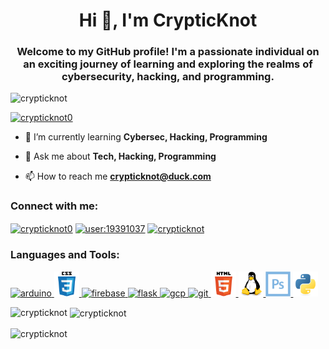<h1 align="center">Hi 👋, I'm CrypticKnot</h1>
<h3 align="center">Welcome to my GitHub profile! I'm a passionate individual on an exciting journey of learning and exploring the realms of cybersecurity, hacking, and programming.</h3>

<p align="left"> <img src="https://komarev.com/ghpvc/?username=crypticknot&label=Profile%20Views&color=ff0000&style=flat" alt="crypticknot" /> </p>

<p align="left"> <a href="https://twitter.com/crypticknot0" target="blank"><img src="https://img.shields.io/twitter/follow/crypticknot0?logo=twitter&style=for-the-badge" alt="crypticknot0" /></a> </p>

- 🌱 I’m currently learning **Cybersec, Hacking, Programming**

- 💬 Ask me about **Tech, Hacking, Programming**

- 📫 How to reach me **crypticknot@duck.com**

<h3 align="left">Connect with me:</h3>
<p align="left">
<a href="https://twitter.com/crypticknot0" target="blank"><img align="center" src="https://raw.githubusercontent.com/rahuldkjain/github-profile-readme-generator/master/src/images/icons/Social/twitter.svg" alt="crypticknot0" height="30" width="40" /></a>
<a href="https://stackoverflow.com/users/19391037" target="blank"><img align="center" src="https://raw.githubusercontent.com/rahuldkjain/github-profile-readme-generator/master/src/images/icons/Social/stack-overflow.svg" alt="user:19391037" height="30" width="40" /></a>
<a href="https://instagram.com/crypticknot" target="blank"><img align="center" src="https://raw.githubusercontent.com/rahuldkjain/github-profile-readme-generator/master/src/images/icons/Social/instagram.svg" alt="crypticknot" height="30" width="40" /></a>
</p>

<h3 align="left">Languages and Tools:</h3>
<p align="left"> <a href="https://www.arduino.cc/" target="_blank" rel="noreferrer"> <img src="https://cdn.worldvectorlogo.com/logos/arduino-1.svg" alt="arduino" width="40" height="40"/> </a> <a href="https://www.w3schools.com/css/" target="_blank" rel="noreferrer"> <img src="https://raw.githubusercontent.com/devicons/devicon/master/icons/css3/css3-original-wordmark.svg" alt="css3" width="40" height="40"/> </a> <a href="https://firebase.google.com/" target="_blank" rel="noreferrer"> <img src="https://www.vectorlogo.zone/logos/firebase/firebase-icon.svg" alt="firebase" width="40" height="40"/> </a> <a href="https://flask.palletsprojects.com/" target="_blank" rel="noreferrer"> <img src="https://www.vectorlogo.zone/logos/pocoo_flask/pocoo_flask-icon.svg" alt="flask" width="40" height="40"/> </a> <a href="https://cloud.google.com" target="_blank" rel="noreferrer"> <img src="https://www.vectorlogo.zone/logos/google_cloud/google_cloud-icon.svg" alt="gcp" width="40" height="40"/> </a> <a href="https://git-scm.com/" target="_blank" rel="noreferrer"> <img src="https://www.vectorlogo.zone/logos/git-scm/git-scm-icon.svg" alt="git" width="40" height="40"/> </a> <a href="https://www.w3.org/html/" target="_blank" rel="noreferrer"> <img src="https://raw.githubusercontent.com/devicons/devicon/master/icons/html5/html5-original-wordmark.svg" alt="html5" width="40" height="40"/> </a> <a href="https://www.linux.org/" target="_blank" rel="noreferrer"> <img src="https://raw.githubusercontent.com/devicons/devicon/master/icons/linux/linux-original.svg" alt="linux" width="40" height="40"/> </a> <a href="https://www.photoshop.com/en" target="_blank" rel="noreferrer"> <img src="https://raw.githubusercontent.com/devicons/devicon/master/icons/photoshop/photoshop-line.svg" alt="photoshop" width="40" height="40"/> </a> <a href="https://www.python.org" target="_blank" rel="noreferrer"> <img src="https://raw.githubusercontent.com/devicons/devicon/master/icons/python/python-original.svg" alt="python" width="40" height="40"/> </a> </p>

<p><img align="left" src="https://github-readme-stats.vercel.app/api/top-langs?username=crypticknot&show_icons=true&theme=dark&title_color=ff0000&locale=en&layout=compact" alt="crypticknot" /></p>

<p>&nbsp;<img align="center" src="https://github-readme-stats.vercel.app/api?username=crypticknot&show_icons=true&theme=dark&title_color=ff0000&locale=en" alt="crypticknot" /></p>

<p><img align="center" src="https://github-readme-streak-stats.herokuapp.com/?user=crypticknot&theme=dark" alt="crypticknot" /></p>
